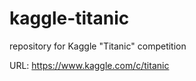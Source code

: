 # kaggle-titanic
repository for Kaggle "Titanic" competition

URL:  https://www.kaggle.com/c/titanic


